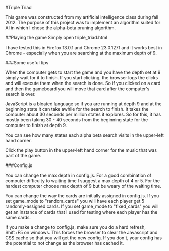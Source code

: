 #Triple Triad

This game was constructed from my artificial intelligence class during fall 2012.  The purpose of this project
was to implement an algorithm suited for AI in which I chose the alpha-beta pruning algorithm.


##Playing the game
Simply open triple_triad.html

I have tested this in Firefox 13.0.1 and Chrome 23.0.1271 and it works 
best in Chrome - especially when you are searching at the maximum depth
of 9.

	 
###Some useful tips
	
When the computer gets to start the game and you have the depth set at 9 simply 
wait for it to finish.  If you start clicking, the browser logs the clicks and 
will execute them when the search is done.  So if you clicked on a card and then
the gameboard you will move that card after the computer's search is over.

JavaScript is a bloated language so if you are running at depth 9 and at the beginning state
it can take awhile for the search to finish.  It takes the computer about 30 seconds
per million states it explores.  So for this, it has mostly been taking 30 - 40 seconds
from the beginning state for the computer to finish at depth 9.

You can see how many states each alpha beta search visits in the upper-left hand corner.

Click the play button in the upper-left hand corner for the music that was part of the game.

###Config.js

You can change the max depth in config.js.  For a good combination of computer difficulty to 
waiting time I suggest a max depth of 4 or 5.  For the hardest computer choose max depth of 9
but be weary of the waiting time.

You can change the way the cards are initially assigned in config.js.  If you set
game_mode to "random_cards" you will have each player get 5 randomly-assigned cards.
If you set game_mode to "fixed_cards" you will get an instance of cards that I used for testing
where each player has the same cards.  	

If you make a change to config.js, make sure you do a hard refresh,
Shift+F5 on windows.  This forces the browser to clear the Javascript and CSS cache so that 
you will get the new config.  If you don't, your config has the potential to not change as the 
browser has cached it.
